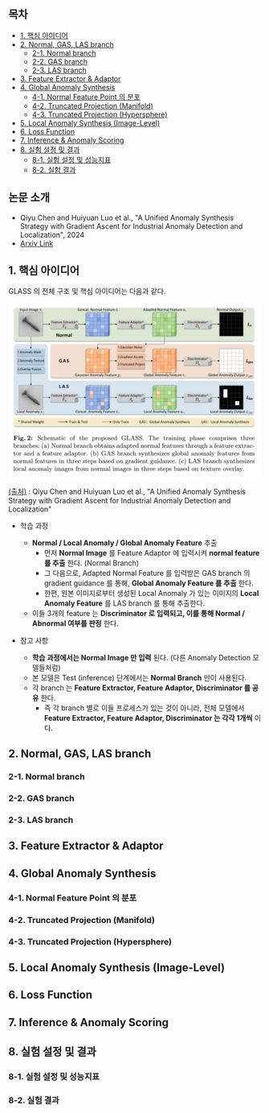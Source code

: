 ## 목차

* [1. 핵심 아이디어](#1-핵심-아이디어)
* [2. Normal, GAS, LAS branch](#2-normal-gas-las-branch)
  * [2-1. Normal branch](#2-1-normal-branch)
  * [2-2. GAS branch](#2-2-gas-branch)
  * [2-3. LAS branch](#2-3-las-branch)
* [3. Feature Extractor & Adaptor](#3-feature-extractor--adaptor)
* [4. Global Anomaly Synthesis](#4-global-anomaly-synthesis)
  * [4-1. Normal Feature Point 의 분포](#4-1-normal-feature-point-의-분포) 
  * [4-2. Truncated Projection (Manifold)](#4-2-truncated-projection-manifold)
  * [4-3. Truncated Projection (Hypersphere)](#4-3-truncated-projection-hypersphere)
* [5. Local Anomaly Synthesis (Image-Level)](#5-local-anomaly-synthesis-image-level)
* [6. Loss Function](#6-loss-function)
* [7. Inference & Anomaly Scoring](#7-inference--anomaly-scoring)
* [8. 실험 설정 및 결과](#8-실험-설정-및-결과)
  * [8-1. 실험 설정 및 성능지표](#8-1-실험-설정-및-성능지표)
  * [8-2. 실험 결과](#8-2-실험-결과)

## 논문 소개

* Qiyu Chen and Huiyuan Luo et al., "A Unified Anomaly Synthesis Strategy with Gradient Ascent for Industrial Anomaly Detection and Localization", 2024
* [Arxiv Link](https://arxiv.org/pdf/2407.09359v1)

## 1. 핵심 아이디어

GLASS 의 전체 구조 및 핵심 아이디어는 다음과 같다.

![image](../images/Vision_GLASS_1.PNG)

[(출처)](https://arxiv.org/pdf/2407.09359v1) : Qiyu Chen and Huiyuan Luo et al., "A Unified Anomaly Synthesis Strategy with Gradient Ascent for Industrial Anomaly Detection and Localization"

* 학습 과정
  * **Normal / Local Anomaly / Global Anomaly Feature** 추출
    * 먼저 **Normal Image** 를 Feature Adaptor 에 입력시켜 **normal feature 를 추출** 한다. (Normal Branch)
    * 그 다음으로, Adapted Normal Feature 를 입력받은 GAS branch 의 gradient guidance 를 통해, **Global Anomaly Feature 를 추출** 한다.
    * 한편, 원본 이미지로부터 생성된 Local Anomaly 가 있는 이미지의 **Local Anomaly Feature** 를 LAS branch 를 통해 추출한다.
  * 이들 3개의 feature 는 **Discriminator 로 입력되고, 이를 통해 Normal / Abnormal 여부를 판정** 한다.

* 참고 사항
  * **학습 과정에서는 Normal Image 만 입력** 된다. (다른 Anomaly Detection 모델들처럼)
  * 본 모델은 Test (inference) 단계에서는 **Normal Branch** 만이 사용된다.
  * 각 branch 는 **Feature Extractor, Feature Adaptor, Discriminator 를 공유** 한다.
    * 즉 각 branch 별로 이들 프로세스가 있는 것이 아니라, 전체 모델에서 **Feature Extractor, Feature Adaptor, Discriminator 는 각각 1개씩** 이다.

## 2. Normal, GAS, LAS branch

### 2-1. Normal branch

### 2-2. GAS branch

### 2-3. LAS branch

## 3. Feature Extractor & Adaptor

## 4. Global Anomaly Synthesis

### 4-1. Normal Feature Point 의 분포

### 4-2. Truncated Projection (Manifold)

### 4-3. Truncated Projection (Hypersphere)

## 5. Local Anomaly Synthesis (Image-Level)

## 6. Loss Function

## 7. Inference & Anomaly Scoring

## 8. 실험 설정 및 결과

### 8-1. 실험 설정 및 성능지표

### 8-2. 실험 결과